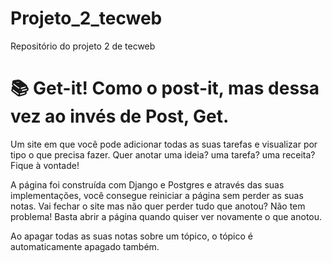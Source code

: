 # Projeto_2_tecweb
Repositório do projeto 2 de tecweb

# 📚 Get-it! Como o post-it, mas dessa vez ao invés de Post, Get.

Um site em que você pode adicionar todas as suas tarefas e visualizar por tipo o que precisa fazer. Quer anotar uma ideia? uma tarefa? uma receita? Fique à vontade!

A página foi construída com Django e Postgres e através das suas implementações, você consegue reiniciar a página sem perder as suas notas. Vai fechar o site mas não quer perder tudo que anotou? Não tem problema! Basta abrir a página quando quiser ver novamente o que anotou.

Ao apagar todas as suas notas sobre um tópico, o tópico é automaticamente apagado também.
